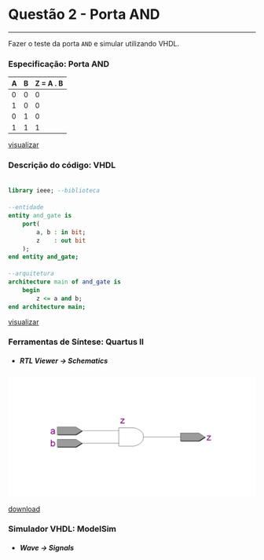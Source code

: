 # Questão 2 - Porta AND
----

Fazer o teste da porta `AND` e simular utilizando VHDL.

### Especificação: Porta AND

| A | B | Z = A . B |
|---|---|---|
|0  |0  |0  |
|1  |0  |0  |
|0  |1  |0  |
|1  |1  |1  |

[visualizar](./assets/tabela_and.csv)

### Descrição do código: VHDL
```vhdl 

library ieee; --biblioteca

--entidade
entity and_gate is 
    port(
        a, b : in bit;
        z    : out bit
    );
end entity and_gate;

--arquitetura
architecture main of and_gate is
    begin
        z <= a and b;    
end architecture main;
```
[visualizar](./and_gate.vhd)

### Ferramentas de Síntese: Quartus II

- ##### RTL Viewer -> Schematics
<img src = "./assets/and_gate.png" width = "1000px" alig/>

[download](./assets/RTL_and_gate.pdf) 


### Simulador VHDL: ModelSim

- ##### Wave -> Signals